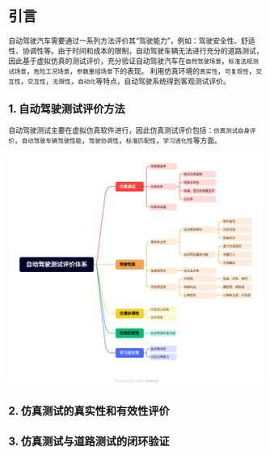 # 引言

自动驾驶汽车需要通过一系列方法评价其“驾驶能力”，例如：驾驶安全性、舒适性、协调性等。由于时间和成本的限制，自动驾驶车辆无法进行充分的道路测试，因此基于虚拟仿真的测试评价，充分验证自动驾驶汽车在`自然驾驶场景`，`标准法规测试场景`，`危险工况场景`，`参数重组场景`下的表现。
利用仿真环境的`真实性`，`可复现性`，`交互性`，`交互性`，`无限性`，`自动化`等特点，自动驾驶系统得到客观测试评价。

## 1. 自动驾驶测试评价方法

自动驾驶测试主要在虚拟仿真软件进行，因此仿真测试评价包括：`仿真测试自身评价`，`自动驾驶车辆驾驶性能`，`驾驶协调性`，`标准匹配性`，`学习进化性`等方面。

![自动驾驶评价体系](/image/autopilot_test_evaluation_sys.png)



## 2. 仿真测试的真实性和有效性评价



## 3. 仿真测试与道路测试的闭环验证